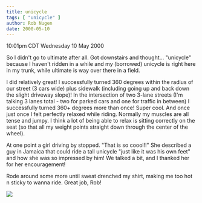 ```yaml
---
title: unicycle
tags: [ "unicycle" ]
author: Rob Nugen
date: 2000-05-10
---
```


<title>Unicycle till I sweat</title>
<p class=date>10:01pm CDT Wednesday 10 May 2000</p>

<p>So I didn't go to ultimate after all.  Got downstairs and
thought... "unicycle" because I haven't ridden in a while and my
(borrowed) unicycle is right here in my trunk, while ultimate is way
over there in a field.

<p>I did relatively great!  I successfully turned 360 degrees within
the radius of our street (3 cars wide) plus sidewalk (including going
up and back down the slight driveway slope)!  In the intersection of
two 3-lane streets (I'm talking 3 lanes total - two for parked cars
and one for traffic in between) I successfully turned 360+ degrees
more than once!  Super cool.  And once just once I felt perfectly
relaxed while riding.  Normally my muscles are all tense and jumpy.  I
think a lot of being able to relax is sitting correctly on the seat
(so that all my weight points straight down through the center of the
wheel).

<p>At one point a girl driving by stopped.  "That is so coool!!"  She
described a guy in Jamaica that could ride a tall unicycle "just like
it was his own feet" and how she was so impressed by him!  We talked a
bit, and I thanked her for her encouragement!

<p>Rode around some more until sweat drenched my shirt, making me too
hot n sticky to wanna ride.  Great job, Rob!

<p><img src='/images/rob/wL-ROB.gif'>

